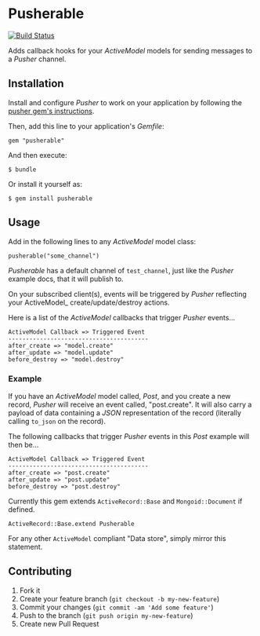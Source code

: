 # Pusherable

[![Build Status](https://travis-ci.org/tonycoco/pusherable.png)](https://travis-ci.org/tonycoco/pusherable)

Adds callback hooks for your _ActiveModel_ models for sending messages to a _Pusher_ channel.

## Installation

Install and configure _Pusher_ to work on your application by following the [pusher gem's instructions](https://github.com/pusher/pusher-gem).

Then, add this line to your application's _Gemfile_:

    gem "pusherable"

And then execute:

    $ bundle

Or install it yourself as:

    $ gem install pusherable

## Usage

Add in the following lines to any _ActiveModel_ model class:

    pusherable("some_channel")

_Pusherable_ has a default channel of `test_channel`, just like the _Pusher_ example docs, that it will publish to.

On your subscribed client(s), events will be triggered by _Pusher_ reflecting your ActiveModel_ create/update/destroy actions.

Here is a list of the _ActiveModel_ callbacks that trigger _Pusher_ events...

    ActiveModel Callback => Triggered Event
    ----------------------------------------
    after_create => "model.create"
    after_update => "model.update"
    before_destroy => "model.destroy"

### Example

If you have an _ActiveModel_ model called, _Post_, and you create a new record, _Pusher_ will receive an event called, "post.create".
It will also carry a payload of data containing a _JSON_ representation of the record (literally calling `to_json` on the record).

The following callbacks that trigger _Pusher_ events in this _Post_ example will then be...

    ActiveModel Callback => Triggered Event
    ----------------------------------------
    after_create => "post.create"
    after_update => "post.update"
    before_destroy => "post.destroy"

Currently this gem extends `ActiveRecord::Base` and `Mongoid::Document` if defined.

`ActiveRecord::Base.extend Pusherable`

For any other `ActiveModel` compliant "Data store", simply mirror this statement.

## Contributing

1. Fork it
2. Create your feature branch (`git checkout -b my-new-feature`)
3. Commit your changes (`git commit -am 'Add some feature'`)
4. Push to the branch (`git push origin my-new-feature`)
5. Create new Pull Request
